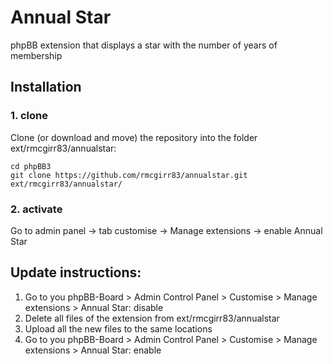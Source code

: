 Annual Star
=========================

phpBB extension that displays a star with the number of years of membership

## Installation

### 1. clone
Clone (or download and move) the repository into the folder ext/rmcgirr83/annualstar:

```
cd phpBB3
git clone https://github.com/rmcgirr83/annualstar.git ext/rmcgirr83/annualstar/
```

### 2. activate
Go to admin panel -> tab customise -> Manage extensions -> enable Annual Star


## Update instructions:
1. Go to you phpBB-Board > Admin Control Panel > Customise > Manage extensions > Annual Star: disable
2. Delete all files of the extension from ext/rmcgirr83/annualstar
3. Upload all the new files to the same locations
4. Go to you phpBB-Board > Admin Control Panel > Customise > Manage extensions > Annual Star: enable
